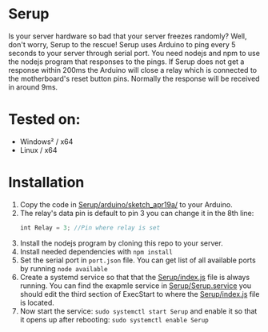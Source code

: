 # Serup
Is your server hardware so bad that your server freezes randomly? Well, don't worry, Serup to the rescue! Serup uses Arduino to ping every 5 seconds to your server through serial port. You need nodejs and npm to use the nodejs program that responses to the pings. If Serup does not get a response within 200ms the Arduino will close a relay which is connected to the motherboard's reset button pins. Normally the response will be received in around 9ms.

# Tested on:
- Windows² / x64
- Linux / x64

# Installation
1. Copy the code in [Serup/arduino/sketch_apr19a/](https://github.com/JAAKKQ/Serup/blob/07c93d5679ec25326ab13663b58f0d7cb11cc6a5/arduino/sketch_apr19a/sketch_apr19a.ino) to your Arduino.
2. The relay's data pin is default to pin 3 you can change it in the 8th line:
    ```JavaScript
    int Relay = 3; //Pin where relay is set
    ```
3. Install the nodejs program by cloning this repo to your server.
4. Install needed dependencies with `npm install`
5. Set the serial port in `port.json` file. You can get list of all available ports by running `node available`
6. Create a systemd service so that that the [Serup/index.js](https://github.com/JAAKKQ/Serup/blob/07c93d5679ec25326ab13663b58f0d7cb11cc6a5/index.js) file is always running. You can find the exapmle service in [Serup/Serup.service](https://github.com/JAAKKQ/Serup/blob/e2e5cf2e4ccac5d5c01df65ef811d140a502ddcf/Serup.service) you should edit the third section of ExecStart to where the [Serup/index.js](https://github.com/JAAKKQ/Serup/blob/07c93d5679ec25326ab13663b58f0d7cb11cc6a5/index.js) file is located.
7. Now start the service: `sudo systemctl start Serup` and enable it so that it opens up after rebooting: `sudo systemctl enable Serup`
